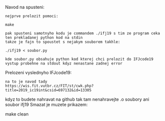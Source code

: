 Navod na spusteni:

	nejprve prelozit pomoci:
	
	make

	pak spusteni samotnyho kodu je commandem ./ifj19 s tim ze program ceka ten prekladanej python kod na stdin 
	takze je fajn to spoustet s nejakym souborem takhle:

	./ifj19 < soubor.py

	kde soubor.py obsahuje python kod kterej chci prelozit do IFJcode19
	vystup probehne na stdout kdyz nenastane zadnej error

Prelozeni vyslednyho IFJcode19:

	na to je navod tady
	https://wis.fit.vutbr.cz/FIT/st/cwk.php?title=2019_ic19int&csid=697132&id=13305

kdyz to budete nahravat na github tak tam nenahravejte .o soubory ani soubor ifj19
Smazat je muzete prikazem:

make clean

